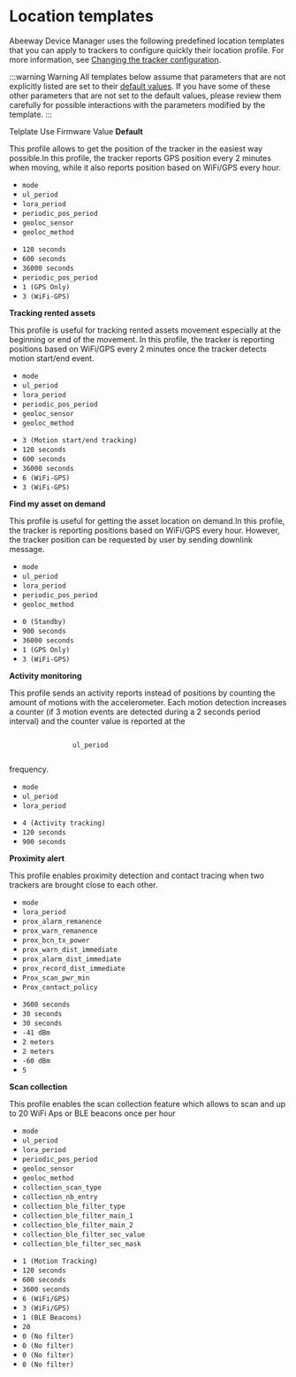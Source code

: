 
# Location templates
Abeeway Device Manager uses the following predefined location templates that you can apply to trackers to configure quickly their location profile. For more information, see [Changing the tracker configuration](/C-Procedure-Topics/ChangeTrackerConfiguration_T/).

:::warning Warning
All templates below assume that parameters that are not explicitly listed are set to their [default values](/AbeewayRefGuide/Parameters-default-configuration/configuration-default.md). If you have some of these other parameters that are not set to the default values, please review them carefully for possible interactions with the parameters modified by the template.
:::

<html>
    <thead>
    <tr>
        <th>Telplate</th>
        <th>Use</th>
        <th>Firmware</th>
        <th>Value</th>
    </tr>
    </thead>
    <tbody>
    <tr>
        <td>
            <strong>
                Default
            </strong>
        </td>
        <td>
            <p>This profile allows to get the position of the tracker in the easiest way possible.In this profile, the
                tracker reports GPS position every 2 minutes when moving, while it also reports position based on
                WiFi/GPS every hour.
            </p>
        </td>
        <td>
            <ul>
                <li>
                    <code>mode</code>
                </li>
                <li>
                    <code>ul_period</code>
                </li>
                <li>
                    <code>lora_period</code>
                </li>
                <li>
                    <code>periodic_pos_period</code>
                </li>
                <li>
                    <code>geoloc_sensor</code>
                </li>
                <li>
                    <code>geoloc_method</code>
                </li>
            </ul>
        </td>
        <td>
            <ul>
                <li>
                    <code>120 seconds</code>
                </li>
                <li>
                    <code>600 seconds</code>
                </li>
                <li>
                    <code>36000 seconds</code>
                </li>
                <li>
                    <code>periodic_pos_period</code>
                </li>
                <li>
                    <code>1 (GPS Only)</code>
                </li>
                <li>
                    <code>3 (WiFi-GPS)</code>
                </li>
            </ul>
        </td>
    </tr>
    <tr>
        <td>
            <strong>
                Tracking rented assets
            </strong>
        </td>
        <td>
            <p>
                This profile is useful for tracking rented assets movement especially at the beginning or end of the
                movement.
                In this profile, the tracker is reporting positions based on WiFi/GPS every 2 minutes once the tracker
                detects motion start/end event.
            </p>
        </td>
        <td>
            <ul>
                <li>
                    <code>mode</code>
                </li>
                <li>
                    <code>ul_period</code>
                </li>
                <li>
                    <code>lora_period</code>
                </li>
                <li>
                    <code>periodic_pos_period</code>
                </li>
                <li>
                    <code>geoloc_sensor</code>
                </li>
                <li>
                    <code>geoloc_method</code>
                </li>
            </ul>
        </td>
        <td>
            <ul>
                <li>
                    <code>3 (Motion start/end tracking)</code>
                </li>
                <li>
                    <code>120 seconds</code>
                </li>
                <li>
                    <code>600 seconds</code>
                </li>
                <li>
                    <code>36000 seconds</code>
                </li>
                <li>
                    <code>6 (WiFi-GPS)</code>
                </li>
                <li>
                    <code>3 (WiFi-GPS)</code>
                </li>
            </ul>
        </td>
    </tr>
    <tr>
        <td>
            <strong>
                Find my asset on demand
            </strong>
        </td>
        <td>
            <p>
                This profile is useful for getting the asset location on demand.In this profile, the tracker is
                reporting positions based on WiFi/GPS every hour. However, the tracker position can be requested by user
                by sending downlink message.
            </p>
        </td>
        <td>
            <ul>
                <li>
                    <code>mode</code>
                </li>
                <li>
                    <code>ul_period</code>
                </li>
                <li>
                    <code>lora_period</code>
                </li>
                <li>
                    <code>periodic_pos_period</code>
                </li>
                <li>
                    <code>geoloc_method</code>
                </li>
            </ul>
        </td>
        <td>
            <ul>
                <li>
                    <code>0 (Standby)</code>
                </li>
                <li>
                    <code>900 seconds</code>
                </li>
                <li>
                    <code>36000 seconds</code>
                </li>
                <li>
                    <code>1 (GPS Only)</code>
                </li>
                <li>
                    <code>3 (WiFi-GPS)</code>
                </li>
            </ul>
        </td>
    </tr>
    <tr>
        <td>
            <strong>
                Activity monitoring
            </strong>
        </td>
        <td>
            <p>
                This profile sends an activity reports instead of positions by counting the amount of motions with the
                accelerometer.
                Each motion detection increases a counter (if 3 motion events are detected during a 2 seconds period
                interval) and the counter value is reported at the
            </p>
            <code>
                ul_period
            </code>
            <p>
                frequency.
            </p>
        </td>
        <td>
            <ul>
                <li>
                    <code>mode</code>
                </li>
                <li>
                    <code>ul_period</code>
                </li>
                <li>
                    <code>lora_period</code>
                </li>
            </ul>
        </td>
        <td>
            <ul>
                <li>
                    <code>4 (Activity tracking)</code>
                </li>
                <li>
                    <code>120 seconds</code>
                </li>
                <li>
                    <code>900 seconds</code>
                </li>
            </ul>
        </td>
    </tr>
    <tr>
        <td>
            <strong>
                Proximity alert
            </strong>
        </td>
        <td>
            <p>
                This profile enables proximity detection and contact tracing when two trackers are brought close to each
                other.
            </p>
        </td>
        <td>
            <ul>
                <li>
                    <code>mode</code>
                </li>
                <li>
                    <code>lora_period</code>
                </li>
                <li>
                    <code>prox_alarm_remanence</code>
                </li>
                <li>
                    <code>prox_warn_remanence</code>
                </li>
                <li>
                    <code>prox_bcn_tx_power</code>
                </li>
                <li>
                    <code>prox_warn_dist_immediate</code>
                </li>
                <li>
                    <code>prox_alarm_dist_immediate</code>
                </li>
                <li>
                    <code>prox_record_dist_immediate</code>
                </li>
                <li>
                    <code>Prox_scan_pwr_min</code>
                </li>
                <li>
                    <code>Prox_contact_policy</code>
                </li>
            </ul>
        </td>
        <td>
            <ul>
                <li>
                    <code>3600 seconds</code>
                </li>
                <li>
                    <code>30 seconds</code>
                </li>
                <li>
                    <code>30 seconds</code>
                </li>
                <li>
                    <code>-41 dBm</code>
                </li>
                <li>
                    <code>2 meters</code>
                </li>
                <li>
                    <code>2 meters</code>
                </li>
                <li>
                    <code>-60 dBm</code>
                </li>
                <li>
                    <code>5</code>
                </li>
            </ul>
        </td>
    </tr>
    <tr>
        <td>
            <strong>
                Scan collection
            </strong>
        </td>
        <td>
            <p>
                This profile enables the scan collection feature which allows to scan and up to 20 WiFi Aps or BLE
                beacons once per hour
            </p>
        </td>
        <td>
            <ul>
                <li>
                    <code>mode</code>
                </li>
                <li>
                    <code>ul_period</code>
                </li>
                <li>
                    <code>lora_period</code>
                </li>
                <li>
                    <code>periodic_pos_period</code>
                </li>
                <li>
                    <code>geoloc_sensor</code>
                </li>
                <li>
                    <code>geoloc_method</code>
                </li>
                <li>
                    <code>collection_scan_type</code>
                </li>
                <li>
                    <code>collection_nb_entry</code>
                </li>
                <li>
                    <code>collection_ble_filter_type</code>
                </li>
                <li>
                    <code>collection_ble_filter_main_1</code>
                </li>
                <li>
                    <code>collection_ble_filter_main_2</code>
                </li>
                <li>
                    <code>collection_ble_filter_sec_value</code>
                </li>
                <li>
                    <code>collection_ble_filter_sec_mask</code>
                </li>
            </ul>
        </td>
        <td>
            <ul>
                <li>
                    <code>1 (Motion Tracking)</code>
                </li>
                <li>
                    <code>120 seconds</code>
                </li>
                <li>
                    <code>600 seconds</code>
                </li>
                <li>
                    <code>3600 seconds</code>
                </li>
                <li>
                    <code>6 (WiFi/GPS)</code>
                </li>
                <li>
                    <code>3 (WiFi/GPS)</code>
                </li>
                <li>
                    <code>1 (BLE Beacons)</code>
                </li>
                <li>
                    <code>20</code>
                </li>
                <li>
                    <code>0 (No filter)</code>
                </li>
                <li>
                    <code>0 (No filter)</code>
                </li>
                <li>
                    <code>0 (No filter)</code>
                </li>
                <li>
                    <code>0 (No filter)</code>
                </li>
            </ul>
        </td>
    </tr>
    </tbody>
</html>